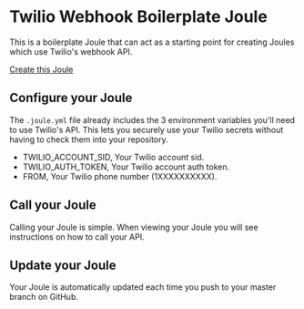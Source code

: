 # Twilio Webhook Boilerplate Joule


This is a boilerplate Joule that can act as a starting point for creating Joules which use Twilio's webhook API.

[Create this Joule](https://joule.run/joule/create/joulehq/joule-node-twilio-webhook-boilerplate)

## Configure your Joule

The `.joule.yml` file already includes the 3 environment variables you'll need to use Twilio's API. This lets you securely use your Twilio secrets without having to check them into your repository.

* TWILIO_ACCOUNT_SID, Your Twilio account sid.
* TWILIO_AUTH_TOKEN, Your Twilio account auth token.
* FROM, Your Twilio phone number (1XXXXXXXXXX).

## Call your Joule

Calling your Joule is simple. When viewing your Joule you will see instructions on how to call your API.

## Update your Joule

Your Joule is automatically updated each time you push to your master branch on GitHub.
